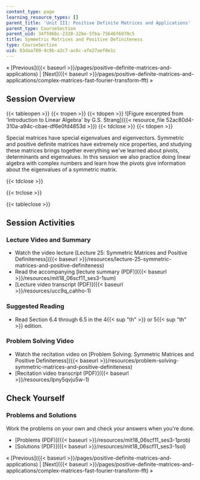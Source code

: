 ```yaml
---
content_type: page
learning_resource_types: []
parent_title: 'Unit III: Positive Definite Matrices and Applications'
parent_type: CourseSection
parent_uid: 34f596bc-2328-22be-5fba-75646f6970c5
title: Symmetric Matrices and Positive Definiteness
type: CourseSection
uid: 83daa789-4c9b-a2c7-ac6c-afe27aef0e1c
---
```


« [Previous]({{< baseurl >}}/pages/positive-definite-matrices-and-applications) | [Next]({{< baseurl >}}/pages/positive-definite-matrices-and-applications/complex-matrices-fast-fourier-transform-fft) »

Session Overview
----------------

{{< tableopen >}}
{{< tropen >}}
{{< tdopen >}}
![Figure excerpted from 'Introduction to Linear Algebra' by G.S. Strang]({{< resource_file 52ac80d4-310a-a94c-cbae-df6e0fd4853d >}})
{{< tdclose >}}
{{< tdopen >}}


Special matrices have special eigenvalues and eigenvectors. Symmetric and positive definite matrices have extremely nice properties, and studying these matrices brings together everything we've learned about pivots, determinants and eigenvalues. In this session we also practice doing linear algebra with complex numbers and learn how the pivots give information about the eigenvalues of a symmetric matrix.


{{< tdclose >}}

{{< trclose >}}

{{< tableclose >}}

Session Activities
------------------

### Lecture Video and Summary

*   Watch the video lecture [Lecture 25: Symmetric Matrices and Positive Definiteness]({{< baseurl >}}/resources/lecture-25-symmetric-matrices-and-positive-definiteness)
*   Read the accompanying [lecture summary (PDF)]({{< baseurl >}}/resources/mit18_06scf11_ses3-1sum)
*   [Lecture video transcript (PDF)]({{< baseurl >}}/resources/ucc9q_cahho-1)

### Suggested Reading

*   Read Section 6.4 through 6.5 in the 4{{< sup "th" >}} or 5{{< sup "th" >}} edition.

### Problem Solving Video

*   Watch the recitation video on [Problem Solving: Symmetric Matrices and Positive Definiteness]({{< baseurl >}}/resources/problem-solving-symmetric-matrices-and-positive-definiteness)
*   [Recitation video transcript (PDF)]({{< baseurl >}}/resources/lpny5qvju5w-1)

Check Yourself
--------------

### Problems and Solutions

Work the problems on your own and check your answers when you're done.

*   [Problems (PDF)]({{< baseurl >}}/resources/mit18_06scf11_ses3-1prob)
*   [Solutions (PDF)]({{< baseurl >}}/resources/mit18_06scf11_ses3-1sol)

« [Previous]({{< baseurl >}}/pages/positive-definite-matrices-and-applications) | [Next]({{< baseurl >}}/pages/positive-definite-matrices-and-applications/complex-matrices-fast-fourier-transform-fft) »